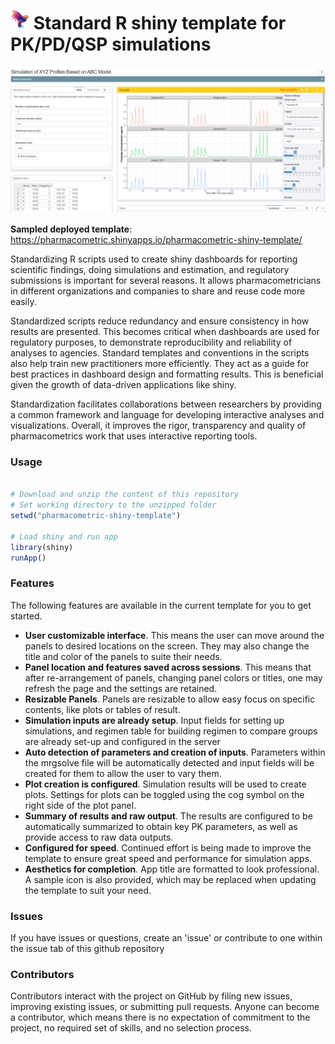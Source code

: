 # <img src="www/logo.jpg"> Standard R shiny template for PK/PD/QSP simulations

<img src="www/preview2.png">


__Sampled deployed template__: https://pharmacometric.shinyapps.io/pharmacometric-shiny-template/

Standardizing R scripts used to create shiny dashboards for reporting scientific findings, doing simulations and estimation, and regulatory submissions is important for several reasons. It allows pharmacometricians in different organizations and companies to share and reuse code more easily. 

Standardized scripts reduce redundancy and ensure consistency in how results are presented. This becomes critical when dashboards are used for regulatory purposes, to demonstrate reproducibility and reliability of analyses to agencies. Standard templates and conventions in the scripts also help train new practitioners more efficiently. They act as a guide for best practices in dashboard design and formatting results. This is beneficial given the growth of data-driven applications like shiny. 

Standardization facilitates collaborations between researchers by providing a common framework and language for developing interactive analyses and visualizations. Overall, it improves the rigor, transparency and quality of pharmacometrics work that uses interactive reporting tools.


### Usage 
```r

# Download and unzip the content of this repository
# Set working directory to the unzipped folder
setwd("pharmacometric-shiny-template")

# Load shiny and run app
library(shiny)
runApp()

```

### Features

The following features are available in the current template for you to get started.

 - __User customizable interface__. This means the user can move around the panels to desired locations on the screen. They may also change the title and color of the panels to suite their needs. 
 - __Panel location and features saved across sessions__. This means that after re-arrangement of panels, changing panel colors or titles, one may refresh the page and the settings are retained.
 - __Resizable Panels__. Panels are resizable to allow easy focus on specific contents, like plots or tables of result.
 - __Simulation inputs are already setup__. Input fields for setting up simulations, and regimen table for building regimen to compare groups are already set-up and configured in the server 
 - __Auto detection of parameters and creation of inputs__. Parameters within the mrgsolve file will be automatically detected and input fields will be created for them to allow the user to vary them.
 - __Plot creation is configured__. Simulation results will be used to create plots. Settings for plots can be toggled using the cog symbol on the right side of the plot panel. 
 - __Summary of results and raw output__. The results are configured to be automatically summarized to obtain key PK parameters, as well as provide access to raw data outputs.
 - __Configured for speed__. Continued effort is being made to improve the template to ensure great speed and performance for simulation apps.
 - __Aesthetics for completion__. App title are formatted to look professional. A sample icon is also provided, which may be replaced when updating the template to suit your need.
 
 
 
### Issues

If you have issues or questions, create an 'issue' or contribute to one within the issue tab of this github repository


### Contributors

Contributors interact with the project on GitHub by filing new issues, improving existing issues, or submitting pull requests. Anyone can become a contributor, which means there is no expectation of commitment to the project, no required set of skills, and no selection process.
